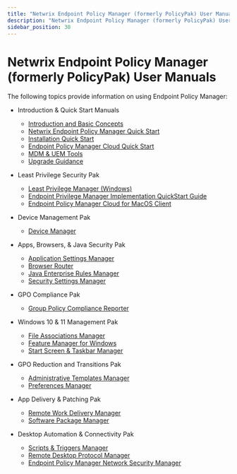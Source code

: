 ```yaml
---
title: "Netwrix Endpoint Policy Manager (formerly PolicyPak) User Manuals"
description: "Netwrix Endpoint Policy Manager (formerly PolicyPak) User Manuals"
sidebar_position: 30
---
```


# Netwrix Endpoint Policy Manager (formerly PolicyPak) User Manuals

The following topics provide information on using Endpoint Policy Manager:

- Introduction & Quick Start Manuals

  - [Introduction and Basic Concepts](/docs/endpointpolicymanager/manuals/introductionandquick/basicconcepts/basicconcepts.md)
  - [Netwrix Endpoint Policy Manager Quick Start](/docs/endpointpolicymanager/manuals/introductionandquick/quickstart/overview.md)
  - [Installation Quick Start](/docs/endpointpolicymanager/manuals/introductionandquick/overviewinstall/overviewinstall.md)
  - [Endpoint Policy Manager Cloud Quick Start](/docs/endpointpolicymanager/manuals/introductionandquick/cloud/overview.md)
  - [MDM & UEM Tools](/docs/endpointpolicymanager/manuals/introductionandquick/mdm/overview.md)
  - [Upgrade Guidance](/docs/endpointpolicymanager/manuals/introductionandquick/upgrade/overview.md)

- Least Privilege Security Pak

  - [Least Privilege Manager (Windows)](/docs/endpointpolicymanager/manuals/leastprivilegesecuri/leastprivilege/overview.md)
  - [Endpoint Privilege Manager Implementation QuickStart Guide](/docs/endpointpolicymanager/manuals/leastprivilegesecuri/pplpmimplementationguide.md)
  - [Endpoint Policy Manager Cloud for MacOS Client](/docs/endpointpolicymanager/manuals/leastprivilegesecuri/mac/overview.md)

- Device Management Pak

  - [Device Manager](/docs/endpointpolicymanager/devicemanager/manual/overview.md)

- Apps, Browsers, & Java Security Pak

  - [Application Settings Manager ](/docs/endpointpolicymanager/manuals/appsbrowsersandjavas/applicationsettings/overview.md)
  - [Browser Router](/docs/endpointpolicymanager/browserrouter/overview)
  - [Java Enterprise Rules Manager](/docs/endpointpolicymanager/manuals/appsbrowsersandjavas/javaenterpriserules/overview.md)
  - [Security Settings Manager](/docs/endpointpolicymanager/manuals/appsbrowsersandjavas/securitysettings/overview.md)

- GPO Compliance Pak

  - [Group Policy Compliance Reporter](/docs/endpointpolicymanager/manuals/gpocompliancepak/grouppolicycomplianc/overview.md)

- Windows 10 & 11 Management Pak

  - [File Associations Manager](/docs/endpointpolicymanager/fileassociationsmanager/manual/overview.md)
  - [Feature Manager for Windows](/docs/endpointpolicymanager/manuals/windows10and11manage/feature/overview.md)
  - [Start Screen & Taskbar Manager](/docs/endpointpolicymanager/manuals/windows10and11manage/startscreentaskbar/overview.md)

- GPO Reduction and Transitions Pak

  - [Administrative Templates Manager](/docs/endpointpolicymanager/manuals/gporeductionandtrans/adminstrativetemplat/overview.md)
  - [Preferences Manager](/docs/endpointpolicymanager/manuals/gporeductionandtrans/preferences/overview.md)

- App Delivery & Patching Pak

  - [Remote Work Delivery Manager](/docs/endpointpolicymanager/manuals/appdeliveryandpatchi/remoteworkdelivery/overview.md)
  - [Software Package Manager](/docs/endpointpolicymanager/manuals/appdeliveryandpatchi/softwarepackage/overview.md)

- Desktop Automation & Connectivity Pak

  - [Scripts & Triggers Manager](/docs/endpointpolicymanager/scriptstriggers/manual/overview.md)
  - [Remote Desktop Protocol Manager](/docs/endpointpolicymanager/manuals/desktopautomationand/remotedesktopprotoco/overview.md)
  - [Endpoint Policy Manager Network Security Manager](/docs/endpointpolicymanager/scriptstriggers/knowledgebase/tipsandtricks/wlannetwork.md)
